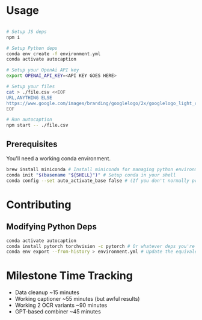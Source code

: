 # Usage

```bash

# Setup JS deps
npm i

# Setup Python deps
conda env create -f environment.yml
conda activate autocaption

# Setup your OpenAi API key
export OPENAI_API_KEY=<API KEY GOES HERE>

# Setup your files
cat > ./file.csv <<EOF
URL,ANYTHING ELSE
https://www.google.com/images/branding/googlelogo/2x/googlelogo_light_color_272x92dp.png,other fields
EOF

# Run autocaption
npm start -- ./file.csv
```

## Prerequisites

You'll need a working conda environment.

```sh
brew install miniconda # Install miniconda for managing python environments
conda init "$(basename "${SHELL}")" # Setup conda in your shell
conda config --set auto_activate_base false # (If you don't normally program in python), disable it from autoloading.
```

# Contributing

## Modifying Python Deps

```sh
conda activate autocaption
conda install pytorch torchvision -c pytorch # Or whatever deps you're adding.
conda env export --from-history > environment.yml # Update the equivalent of `package.json`
```

# Milestone Time Tracking

- Data cleanup ~15 minutes
- Working captioner ~55 minutes (but awful results)
- Working 2 OCR variants ~90 minutes
- GPT-based combiner ~45 minutes
